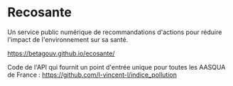 # Recosante

 Un service public numérique de recommandations d'actions pour réduire l'impact de l'environnement sur sa santé. 

https://betagouv.github.io/ecosante/

Code de l'API qui fournit un point d'entrée unique pour toutes les AASQUA de France : https://github.com/l-vincent-l/indice_pollution

